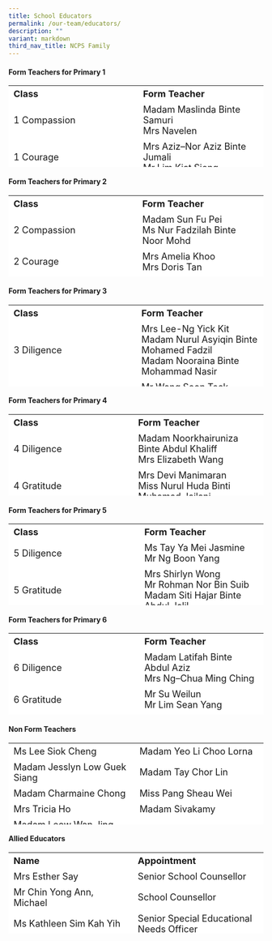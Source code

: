 ```yaml
---
title: School Educators
permalink: /our-team/educators/
description: ""
variant: markdown
third_nav_title: NCPS Family
---
```

#### Form Teachers for Primary 1

<table border="0" style="font-size: 18px; box-sizing: inherit; border-collapse: collapse; border-spacing: 0px; max-width: 100%; height: 161px; width: 520px;"><tbody style="box-sizing: inherit;"><tr border="1" style="box-sizing: inherit; background: rgb(255, 255, 255); height: 23px;"><td border="0" style="box-sizing: inherit; padding: 5px 10px; width: 326.35px; height: 23px;"><b>Class</b></td><td border="0" style="box-sizing: inherit; padding: 5px 10px; width: 200px; height: 23px;"><b>Form Teacher</b></td></tr><tr style="box-sizing: inherit; background: rgb(255, 255, 255); height: 23px;"><td style="box-sizing: inherit; padding: 5px 10px; width: 326.35px; height: 23px;">1 Compassion</td><td style="box-sizing: inherit; padding: 5px 10px; width: 337.837px; height: 23px;">Madam Maslinda Binte Samuri <br>Mrs Navelen</td></tr><tr style="box-sizing: inherit; background: rgb(255, 255, 255); height: 23px;"><td style="box-sizing: inherit; padding: 5px 10px; width: 326.35px; height: 23px;">1 Courage</td><td style="box-sizing: inherit; padding: 5px 10px; width: 337.837px; height: 23px;">Mrs Aziz–Nor Aziz Binte Jumali<br>Mr Lim Kiat Siong</td></tr><tr style="box-sizing: inherit; background: rgb(255, 255, 255); height: 23px;"><td style="box-sizing: inherit; padding: 5px 10px; width: 326.35px; height: 23px;">1 Diligence</td><td style="box-sizing: inherit; padding: 5px 10px; width: 337.837px; height: 23px;">Mr Lim Kiang Shiang<br>Mrs Alica Wong</td></tr><tr style="box-sizing: inherit; background: rgb(255, 255, 255);"><td style="box-sizing: inherit; padding: 5px 10px; width: 326.35px;">1 Gratitude</td><td style="box-sizing: inherit; padding: 5px 10px; width: 337.837px;">Mrs Regina Soh<br>Mr Adam Bin Mohamed Ali</td></tr><tr style="box-sizing: inherit; background: rgb(255, 255, 255); height: 23px;"><td style="box-sizing: inherit; padding: 5px 10px; width: 326.35px; height: 23px;">1 Integrity</td><td style="box-sizing: inherit; padding: 5px 10px; width: 337.837px; height: 23px;">Mrs Tan Su Zhen Jasmine <br>Madam Kiu Kwee Fern</td></tr><tr style="box-sizing: inherit; background: rgb(255, 255, 255); height: 23px;"><td style="box-sizing: inherit; padding: 5px 10px; width: 326.35px; height: 23px;">1 Kindness</td><td style="box-sizing: inherit; padding: 5px 10px; width: 337.837px; height: 23px;">Madam Muliyati Binte Kamis<br>Ms Lee Yan Ting Cheryl</td></tr><tr style="box-sizing: inherit; background: rgb(255, 255, 255); height: 23px;"><td style="box-sizing: inherit; padding: 5px 10px; width: 326.35px; height: 23px;">1 Perseverance</td><td style="box-sizing: inherit; padding: 5px 10px; width: 337.837px; height: 23px;">Mrs Cheng Bee Leng<br>Madam Tang Zhumin</td></tr><tr style="box-sizing: inherit; background: rgb(255, 255, 255);"><td style="box-sizing: inherit; padding: 5px 10px; width: 326.35px;">1 Responsibility</td><td style="box-sizing: inherit; padding: 5px 10px; width: 337.837px;">Madam Ho Ju Lee<br>Madam Chen Yan</td></tr><tr style="box-sizing: inherit; background: rgb(255, 255, 255); height: 23px;"><td style="box-sizing: inherit; padding: 5px 10px; width: 326.35px; height: 23px;">1 Respect</td><td style="box-sizing: inherit; padding: 5px 10px; width: 337.837px; height: 23px;">Mr Chan Wei Hao<br>Madam Nur Ain Binti Mohd Jamil</td></tr><tr style="box-sizing: inherit; background: rgb(255, 255, 255);"><td style="box-sizing: inherit; padding: 5px 10px; width: 326.35px;">1 Sincerity</td><td style="box-sizing: inherit; padding: 5px 10px; width: 337.837px;">Madam Nurnazlin Binte Zainuden<br>Ms Liu Lanying</td></tr></tbody></table>



#### Form Teachers for Primary 2
<table border="0" style="font-size: 18px; box-sizing: inherit; border-collapse: collapse; border-spacing: 0px; max-width: 100%; height: 161px; width: 520px;"><tbody style="box-sizing: inherit;"><tr border="1" style="box-sizing: inherit; background: rgb(255, 255, 255); height: 23px;"><td border="0" style="box-sizing: inherit; padding: 5px 10px; width: 326.35px; height: 23px;"><b>Class</b></td><td border="0" style="box-sizing: inherit; padding: 5px 10px; width: 200px; height: 23px;"><b>Form Teacher</b></td></tr><tr style="box-sizing: inherit; background: rgb(255, 255, 255); height: 23px;"><td style="box-sizing: inherit; padding: 5px 10px; width: 326.35px; height: 23px;">2 Compassion</td><td style="box-sizing: inherit; padding: 5px 10px; width: 337.837px; height: 23px;">Madam Sun Fu Pei<br>Ms Nur Fadzilah Binte Noor Mohd</td></tr><tr style="box-sizing: inherit; background: rgb(255, 255, 255); height: 23px;"><td style="box-sizing: inherit; padding: 5px 10px; width: 326.35px; height: 23px;">2 Courage</td><td style="box-sizing: inherit; padding: 5px 10px; width: 337.837px; height: 23px;">Mrs Amelia Khoo<br>Mrs Doris Tan</td></tr><tr style="box-sizing: inherit; background: rgb(255, 255, 255); height: 23px;"><td style="box-sizing: inherit; padding: 5px 10px; width: 326.35px; height: 23px;">2 Diligence</td><td style="box-sizing: inherit; padding: 5px 10px; width: 337.837px; height: 23px;">Madam Hu Rong<br>Mrs Song-Tan Ai Koon</td></tr><tr style="box-sizing: inherit; background: rgb(255, 255, 255);"><td style="box-sizing: inherit; padding: 5px 10px; width: 326.35px;">2 Gratitude</td><td style="box-sizing: inherit; padding: 5px 10px; width: 337.837px;">Mrs Joyce Chng<br>Mr Chee Sze Yeow</td></tr><tr style="box-sizing: inherit; background: rgb(255, 255, 255); height: 23px;"><td style="box-sizing: inherit; padding: 5px 10px; width: 326.35px; height: 23px;">2 Integrity</td><td style="box-sizing: inherit; padding: 5px 10px; width: 337.837px; height: 23px;">Miss Manisha Suruchand <br>Madam Chuan Ai Ling</td></tr><tr style="box-sizing: inherit; background: rgb(255, 255, 255); height: 23px;"><td style="box-sizing: inherit; padding: 5px 10px; width: 326.35px; height: 23px;">2 Kindness</td><td style="box-sizing: inherit; padding: 5px 10px; width: 337.837px; height: 23px;">Miss Loh Cheng Ngee<br>Mrs Chua Puay Hwa</td></tr><tr style="box-sizing: inherit; background: rgb(255, 255, 255); height: 23px;"><td style="box-sizing: inherit; padding: 5px 10px; width: 326.35px; height: 23px;">2 Perseverance</td><td style="box-sizing: inherit; padding: 5px 10px; width: 337.837px; height: 23px;">Madam Joslyn Huang Jinling<br>Mrs Annie Ng</td></tr><tr style="box-sizing: inherit; background: rgb(255, 255, 255);"><td style="box-sizing: inherit; padding: 5px 10px; width: 326.35px;">2 Responsibility</td><td style="box-sizing: inherit; padding: 5px 10px; width: 337.837px;">Madam Nur Syairah Binte Mohamed Hassan<br></td></tr><tr style="box-sizing: inherit; background: rgb(255, 255, 255); height: 23px;"><td style="box-sizing: inherit; padding: 5px 10px; width: 326.35px; height: 23px;">2 Respect</td><td style="box-sizing: inherit; padding: 5px 10px; width: 337.837px; height: 23px;">Miss Quah Hwee Loo<br>Madam Stella Chia Yoke Yeng</td></tr><tr style="box-sizing: inherit; background: rgb(255, 255, 255);"><td style="box-sizing: inherit; padding: 5px 10px; width: 326.35px;">2 Sincerity</td><td style="box-sizing: inherit; padding: 5px 10px; width: 337.837px;">Mrs Angela Chew<br>Miss Tang Souw Ying</td></tr></tbody></table>


#### Form Teachers for Primary 3
<table border="0" style="font-size: 18px; box-sizing: inherit; border-collapse: collapse; border-spacing: 0px; max-width: 100%; height: 161px; width: 520px;"><tbody style="box-sizing: inherit;"><tr border="1" style="box-sizing: inherit; background: rgb(255, 255, 255); height: 23px;"><td border="0" style="box-sizing: inherit; padding: 5px 10px; width: 326.35px; height: 23px;"><b>Class</b></td><td border="0" style="box-sizing: inherit; padding: 5px 10px; width: 200px; height: 23px;"><b>Form Teacher</b></td></tr><tr style="box-sizing: inherit; background: rgb(255, 255, 255); height: 23px;"><td style="box-sizing: inherit; padding: 5px 10px; width: 326.35px; height: 23px;">3 Diligence</td><td style="box-sizing: inherit; padding: 5px 10px; width: 337.837px; height: 23px;">Mrs Lee-Ng Yick Kit<br>Madam Nurul Asyiqin Binte Mohamed Fadzil<br>Madam Nooraina Binte Mohammad Nasir</td></tr><tr style="box-sizing: inherit; background: rgb(255, 255, 255);"><td style="box-sizing: inherit; padding: 5px 10px; width: 326.35px;">3 Gratitude</td><td style="box-sizing: inherit; padding: 5px 10px; width: 337.837px;">Mr Wong Soon Teck<br>Madam Nur Khadijah Binte Zainal Ariffin</td></tr><tr style="box-sizing: inherit; background: rgb(255, 255, 255); height: 23px;"><td style="box-sizing: inherit; padding: 5px 10px; width: 326.35px; height: 23px;">3 Integrity</td><td style="box-sizing: inherit; padding: 5px 10px; width: 337.837px; height: 23px;">Madam Yap Lee Shan <br>Mr Erwin Rohman</td></tr><tr style="box-sizing: inherit; background: rgb(255, 255, 255); height: 23px;"><td style="box-sizing: inherit; padding: 5px 10px; width: 326.35px; height: 23px;">3 Kindness</td><td style="box-sizing: inherit; padding: 5px 10px; width: 337.837px; height: 23px;">Mrs Fares<br>Ms Lim Yen Mei Amanda</td></tr><tr style="box-sizing: inherit; background: rgb(255, 255, 255); height: 23px;"><td style="box-sizing: inherit; padding: 5px 10px; width: 326.35px; height: 23px;">3 Perseverance</td><td style="box-sizing: inherit; padding: 5px 10px; width: 337.837px; height: 23px;">Madam Felicia Ho Mee Li<br>Madam Ning Ning</td></tr><tr style="box-sizing: inherit; background: rgb(255, 255, 255);"><td style="box-sizing: inherit; padding: 5px 10px; width: 326.35px;">3 Responsibility</td><td style="box-sizing: inherit; padding: 5px 10px; width: 337.837px;">Madam Priya D/O Jairam<br>Miss Qian Meng Meng</td></tr><tr style="box-sizing: inherit; background: rgb(255, 255, 255); height: 23px;"><td style="box-sizing: inherit; padding: 5px 10px; width: 326.35px; height: 23px;">3 Respect</td><td style="box-sizing: inherit; padding: 5px 10px; width: 337.837px; height: 23px;">Madam Tang Li Kuon<br>Madam Siti Nur Aisyah Binte Azmi</td></tr><tr style="box-sizing: inherit; background: rgb(255, 255, 255);"><td style="box-sizing: inherit; padding: 5px 10px; width: 326.35px;">3 Sincerity</td><td style="box-sizing: inherit; padding: 5px 10px; width: 337.837px;">Madam Ho Wah May<br>Mr Chuan Pek Chew</td></tr></tbody></table>


#### Form Teachers for Primary 4
<table border="0" style="font-size: 18px; box-sizing: inherit; border-collapse: collapse; border-spacing: 0px; max-width: 100%; height: 161px; width: 520px;"><tbody style="box-sizing: inherit;"><tr border="1" style="box-sizing: inherit; background: rgb(255, 255, 255); height: 23px;"><td border="0" style="box-sizing: inherit; padding: 5px 10px; width: 326.35px; height: 23px;"><b>Class</b></td><td border="0" style="box-sizing: inherit; padding: 5px 10px; width: 200px; height: 23px;"><b>Form Teacher</b></td></tr><tr style="box-sizing: inherit; background: rgb(255, 255, 255); height: 23px;"><td style="box-sizing: inherit; padding: 5px 10px; width: 326.35px; height: 23px;">4 Diligence</td><td style="box-sizing: inherit; padding: 5px 10px; width: 337.837px; height: 23px;">Madam Noorkhairuniza Binte Abdul Khaliff<br>Mrs Elizabeth Wang</td></tr><tr style="box-sizing: inherit; background: rgb(255, 255, 255);"><td style="box-sizing: inherit; padding: 5px 10px; width: 326.35px;">4 Gratitude</td><td style="box-sizing: inherit; padding: 5px 10px; width: 337.837px;">Mrs Devi Manimaran<br>Miss Nurul Huda Binti Muhamad Jailani</td></tr><tr style="box-sizing: inherit; background: rgb(255, 255, 255); height: 23px;"><td style="box-sizing: inherit; padding: 5px 10px; width: 326.35px; height: 23px;">4 Integrity</td><td style="box-sizing: inherit; padding: 5px 10px; width: 337.837px; height: 23px;">Madam Tan Hui Mien <br>Mr Heng Liak Kia</td></tr><tr style="box-sizing: inherit; background: rgb(255, 255, 255); height: 23px;"><td style="box-sizing: inherit; padding: 5px 10px; width: 326.35px; height: 23px;">4 Kindness</td><td style="box-sizing: inherit; padding: 5px 10px; width: 337.837px; height: 23px;">Madam Haryani Binte Idris<br>Mrs Wendy Low</td></tr><tr style="box-sizing: inherit; background: rgb(255, 255, 255); height: 23px;"><td style="box-sizing: inherit; padding: 5px 10px; width: 326.35px; height: 23px;">4 Perseverance</td><td style="box-sizing: inherit; padding: 5px 10px; width: 337.837px; height: 23px;">Mrs Jessy Low<br>Miss Putri Azyan Binte Aminuddin</td></tr><tr style="box-sizing: inherit; background: rgb(255, 255, 255);"><td style="box-sizing: inherit; padding: 5px 10px; width: 326.35px;">4 Responsibility</td><td style="box-sizing: inherit; padding: 5px 10px; width: 337.837px;">Madam Phua Si Lin<br>Mr Tan Swee Meng</td></tr><tr style="box-sizing: inherit; background: rgb(255, 255, 255); height: 23px;"><td style="box-sizing: inherit; padding: 5px 10px; width: 326.35px; height: 23px;">4 Respect</td><td style="box-sizing: inherit; padding: 5px 10px; width: 337.837px; height: 23px;">Ms Yeo Kah Gek<br>Ms Yang Shihui Rachel</td></tr><tr style="box-sizing: inherit; background: rgb(255, 255, 255);"><td style="box-sizing: inherit; padding: 5px 10px; width: 326.35px;">4 Sincerity</td><td style="box-sizing: inherit; padding: 5px 10px; width: 337.837px;">Madam Ildasolha Binte Jamari<br>Mr Seah Zhijia Desmond</td></tr></tbody></table>


#### Form Teachers for Primary 5
<table border="0" style="font-size: 18px; box-sizing: inherit; border-collapse: collapse; border-spacing: 0px; max-width: 100%; height: 161px; width: 520px;"><tbody style="box-sizing: inherit;"><tr border="1" style="box-sizing: inherit; background: rgb(255, 255, 255); height: 23px;"><td border="0" style="box-sizing: inherit; padding: 5px 10px; width: 326.35px; height: 23px;"><b>Class</b></td><td border="0" style="box-sizing: inherit; padding: 5px 10px; width: 200px; height: 23px;"><b>Form Teacher</b></td></tr><tr style="box-sizing: inherit; background: rgb(255, 255, 255); height: 23px;"><td style="box-sizing: inherit; padding: 5px 10px; width: 326.35px; height: 23px;">5 Diligence</td><td style="box-sizing: inherit; padding: 5px 10px; width: 337.837px; height: 3px;">Ms Tay Ya Mei Jasmine<br>Mr Ng Boon Yang</td></tr><tr style="box-sizing: inherit; background: rgb(255, 255, 255);"><td style="box-sizing: inherit; padding: 5px 10px; width: 326.35px;">5 Gratitude</td><td style="box-sizing: inherit; padding: 5px 10px; width: 337.837px;">Mrs Shirlyn Wong<br>Mr Rohman Nor Bin Suib<br>Madam Siti Hajar Binte Abdul Jalil</td></tr><tr style="box-sizing: inherit; background: rgb(255, 255, 255); height: 23px;"><td style="box-sizing: inherit; padding: 5px 10px; width: 326.35px; height: 23px;">5 Integrity</td><td style="box-sizing: inherit; padding: 5px 10px; width: 337.837px; height: 23px;">Mr Jimmy Kong <br>Madam Tan Siew Ling</td></tr><tr style="box-sizing: inherit; background: rgb(255, 255, 255); height: 23px;"><td style="box-sizing: inherit; padding: 5px 10px; width: 326.35px; height: 23px;">5 Kindness</td><td style="box-sizing: inherit; padding: 5px 10px; width: 337.837px; height: 23px;">Mr Belden Koh Yong Wei<br>Mrs Ang Hwee Ming Victoria</td></tr><tr style="box-sizing: inherit; background: rgb(255, 255, 255); height: 23px;"><td style="box-sizing: inherit; padding: 5px 10px; width: 326.35px; height: 23px;">5 Perseverance</td><td style="box-sizing: inherit; padding: 5px 10px; width: 337.837px; height: 23px;">Ms Sharon Tan Ken Min<br>Madam Margie Tang Tze Wei</td></tr><tr style="box-sizing: inherit; background: rgb(255, 255, 255);"><td style="box-sizing: inherit; padding: 5px 10px; width: 326.35px;">5 Responsibility</td><td style="box-sizing: inherit; padding: 5px 10px; width: 337.837px;">Mrs Kin–Lim Lay Choon<br>Madam Norliza Binte Ahmad</td></tr><tr style="box-sizing: inherit; background: rgb(255, 255, 255); height: 23px;"><td style="box-sizing: inherit; padding: 5px 10px; width: 326.35px; height: 23px;">5 Respect</td><td style="box-sizing: inherit; padding: 5px 10px; width: 337.837px; height: 23px;">Madam Tan Bee Khuan Sally<br>Ms Jennifer Pang Swee May<br>Madam Chong Wei Ni</td></tr><tr style="box-sizing: inherit; background: rgb(255, 255, 255);"><td style="box-sizing: inherit; padding: 5px 10px; width: 326.35px;">5 Sincerity</td><td style="box-sizing: inherit; padding: 5px 10px; width: 337.837px;">Madam Tan Si Yu Elista<br>Madam Tay Loo Theng Joanne</td></tr></tbody></table>


#### Form Teachers for Primary 6
<table border="0" style="font-size: 18px; box-sizing: inherit; border-collapse: collapse; border-spacing: 0px; max-width: 100%; height: 161px; width: 520px;"><tbody style="box-sizing: inherit;"><tr border="1" style="box-sizing: inherit; background: rgb(255, 255, 255); height: 23px;"><td border="0" style="box-sizing: inherit; padding: 5px 10px; width: 326.35px; height: 23px;"><b>Class</b></td><td border="0" style="box-sizing: inherit; padding: 5px 10px; width: 200px; height: 23px;"><b>Form Teacher</b></td></tr><tr style="box-sizing: inherit; background: rgb(255, 255, 255); height: 23px;"><td style="box-sizing: inherit; padding: 5px 10px; width: 326.35px; height: 23px;">6 Diligence</td><td style="box-sizing: inherit; padding: 5px 10px; width: 337.837px; height: 3px;">Madam Latifah Binte Abdul Aziz<br>Mrs Ng–Chua Ming Ching</td></tr><tr style="box-sizing: inherit; background: rgb(255, 255, 255);"><td style="box-sizing: inherit; padding: 5px 10px; width: 326.35px;">6 Gratitude</td><td style="box-sizing: inherit; padding: 5px 10px; width: 337.837px;">Mr Su Weilun<br>Mr Lim Sean Yang</td></tr><tr style="box-sizing: inherit; background: rgb(255, 255, 255); height: 23px;"><td style="box-sizing: inherit; padding: 5px 10px; width: 326.35px; height: 23px;">6 Integrity</td><td style="box-sizing: inherit; padding: 5px 10px; width: 337.837px; height: 23px;">Ms Pooja Rai <br>Ms Toh Zhi Bei Nelly</td></tr><tr style="box-sizing: inherit; background: rgb(255, 255, 255); height: 23px;"><td style="box-sizing: inherit; padding: 5px 10px; width: 326.35px; height: 23px;">6 Kindness</td><td style="box-sizing: inherit; padding: 5px 10px; width: 337.837px; height: 23px;">Madam Ang Shu Hui<br>Ms Wong Sook Young Jane</td></tr><tr style="box-sizing: inherit; background: rgb(255, 255, 255); height: 23px;"><td style="box-sizing: inherit; padding: 5px 10px; width: 326.35px; height: 23px;">6 Perseverance</td><td style="box-sizing: inherit; padding: 5px 10px; width: 337.837px; height: 23px;">Mrs Ong Yi Wen Yvonne<br>Madam Gan Ann Teng</td></tr><tr style="box-sizing: inherit; background: rgb(255, 255, 255);"><td style="box-sizing: inherit; padding: 5px 10px; width: 326.35px;">6 Responsibility</td><td style="box-sizing: inherit; padding: 5px 10px; width: 337.837px;">Ms Ong Li Woon June<br>Miss Lim Pek Wee</td></tr><tr style="box-sizing: inherit; background: rgb(255, 255, 255); height: 23px;"><td style="box-sizing: inherit; padding: 5px 10px; width: 326.35px; height: 23px;">6 Respect</td><td style="box-sizing: inherit; padding: 5px 10px; width: 337.837px; height: 23px;">Madam Lim Seow Hwee<br>Miss Lim Khin Fung</td></tr><tr style="box-sizing: inherit; background: rgb(255, 255, 255);"><td style="box-sizing: inherit; padding: 5px 10px; width: 326.35px;">6 Sincerity</td><td style="box-sizing: inherit; padding: 5px 10px; width: 337.837px;">Mrs Cindy Wong<br>Ms Chia Pei Yong Wendy</td></tr></tbody></table>

#### Non Form Teachers
<table border="0" style="font-size: 18px; box-sizing: inherit; border-collapse: collapse; border-spacing: 0px; max-width: 100%; height: 161px; width: 520px;"><tbody style="box-sizing: inherit;"><tr style="box-sizing: inherit; background: rgb(255, 255, 255); height: 23px;"><td style="box-sizing: inherit; padding: 5px 10px; width: 326.35px; height: 23px;">Ms Lee Siok Cheng</td><td style="box-sizing: inherit; padding: 5px 10px; width: 337.837px; height: 3px;">Madam Yeo Li Choo Lorna</td></tr><tr style="box-sizing: inherit; background: rgb(255, 255, 255);"><td style="box-sizing: inherit; padding: 5px 10px; width: 326.35px;">Madam Jesslyn Low Guek Siang</td><td style="box-sizing: inherit; padding: 5px 10px; width: 337.837px;">Madam Tay Chor Lin</td></tr><tr style="box-sizing: inherit; background: rgb(255, 255, 255); height: 23px;"><td style="box-sizing: inherit; padding: 5px 10px; width: 326.35px; height: 23px;">Madam Charmaine Chong</td><td style="box-sizing: inherit; padding: 5px 10px; width: 337.837px; height: 23px;">Miss Pang Sheau Wei</td></tr><tr style="box-sizing: inherit; background: rgb(255, 255, 255); height: 23px;"><td style="box-sizing: inherit; padding: 5px 10px; width: 326.35px; height: 23px;">Mrs Tricia Ho</td><td style="box-sizing: inherit; padding: 5px 10px; width: 337.837px; height: 23px;">Madam Sivakamy</td></tr><tr style="box-sizing: inherit; background: rgb(255, 255, 255); height: 23px;"><td style="box-sizing: inherit; padding: 5px 10px; width: 326.35px; height: 23px;">Madam Leow Wan Jing Cathleen</td><td style="box-sizing: inherit; padding: 5px 10px; width: 337.837px; height: 23px;">Madam Pang Sheau Wei</td></tr><tr style="box-sizing: inherit; background: rgb(255, 255, 255);"><td style="box-sizing: inherit; padding: 5px 10px; width: 326.35px;">Madam Nah Siew Hong Veronica</td><td style="box-sizing: inherit; padding: 5px 10px; width: 337.837px;">Mr Ryan Williams Fernandez</td></tr><tr style="box-sizing: inherit; background: rgb(255, 255, 255); height: 23px;"><td style="box-sizing: inherit; padding: 5px 10px; width: 326.35px; height: 23px;">Miss Jenny Ong </td><td style="box-sizing: inherit; padding: 5px 10px; width: 337.837px; height: 23px;">Madam Chua Siew Lay Candy </td></tr><tr style="box-sizing: inherit; background: rgb(255, 255, 255); height: 23px;"><td style="box-sizing: inherit; padding: 5px 10px; width: 326.35px; height: 23px;">Madam Sylvia Kho Shu Pei</td><td style="box-sizing: inherit; padding: 5px 10px; width: 337.837px; height: 23px;">Mr Robin Lim Heng Hock</td></tr><tr style="box-sizing: inherit; background: rgb(255, 255, 255); height: 23px;"><td style="box-sizing: inherit; padding: 5px 10px; width: 326.35px; height: 23px;">Mr Lee Kok Hian Mark</td><td style="box-sizing: inherit; padding: 5px 10px; width: 337.837px; height: 23px;"></td></tr></tbody></table>



#### Allied Educators
<table border="0" style="font-size: 18px; box-sizing: inherit; border-collapse: collapse; border-spacing: 0px; max-width: 100%; height: 161px; width: 520px;"><tbody style="box-sizing: inherit;"><tr border="1" style="box-sizing: inherit; background: rgb(255, 255, 255); height: 23px;"><td border="0" style="box-sizing: inherit; padding: 5px 10px; width: 326.35px; height: 23px;"><b>Name</b></td><td border="0" style="box-sizing: inherit; padding: 5px 10px; width: 200px; height: 23px;"><b>Appointment</b></td></tr><tr style="box-sizing: inherit; background: rgb(255, 255, 255); height: 23px;"><td style="box-sizing: inherit; padding: 5px 10px; width: 326.35px; height: 23px;">Mrs Esther Say</td><td style="box-sizing: inherit; padding: 5px 10px; width: 337.837px; height: 3px;">Senior School Counsellor</td></tr><tr style="box-sizing: inherit; background: rgb(255, 255, 255);"><td style="box-sizing: inherit; padding: 5px 10px; width: 326.35px;">Mr Chin Yong Ann, Michael</td><td style="box-sizing: inherit; padding: 5px 10px; width: 337.837px;">School Counsellor</td></tr><tr style="box-sizing: inherit; background: rgb(255, 255, 255); height: 23px;"><td style="box-sizing: inherit; padding: 5px 10px; width: 326.35px; height: 23px;">Ms Kathleen Sim Kah Yih</td><td style="box-sizing: inherit; padding: 5px 10px; width: 337.837px; height: 23px;">Senior Special Educational Needs Officer</td></tr><tr style="box-sizing: inherit; background: rgb(255, 255, 255); height: 23px;"><td style="box-sizing: inherit; padding: 5px 10px; width: 326.35px; height: 23px;">Miss Tan Ler Theng</td><td style="box-sizing: inherit; padding: 5px 10px; width: 337.837px; height: 23px;">Senior Special Educational Needs Officer</td></tr><tr style="box-sizing: inherit; background: rgb(255, 255, 255); height: 23px;"><td style="box-sizing: inherit; padding: 5px 10px; width: 326.35px; height: 23px;">Ms Hamizah Hamzah</td><td style="box-sizing: inherit; padding: 5px 10px; width: 337.837px; height: 23px;">Special Educational Needs Officer</td></tr><tr style="box-sizing: inherit; background: rgb(255, 255, 255);"><td style="box-sizing: inherit; padding: 5px 10px; width: 326.35px;">Madam Nurdaliana Mohammad Dali</td><td style="box-sizing: inherit; padding: 5px 10px; width: 337.837px;">Special Educational Needs Officer</td></tr></tbody></table>